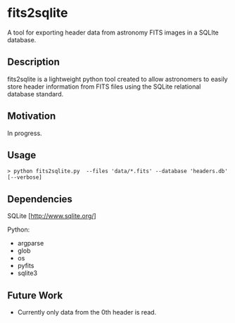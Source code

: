 fits2sqlite
===========

A tool for exporting header data from astronomy FITS images in a SQLIte database.

Description
-----------
fits2sqlite is a lightweight python tool created to allow astronomers to easily  store header information from FITS files using the SQLite relational database standard.

Motivation
----------

In progress.



Usage
-----

`> python fits2sqlite.py  --files 'data/*.fits' --database 'headers.db' [--verbose]`

Dependencies
------------
SQLite [http://www.sqlite.org/]

Python:
 - argparse
 - glob
 - os
 - pyfits
 - sqlite3

Future Work
-----------

 - Currently only data from the 0th header is read.